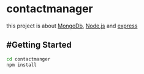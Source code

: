 ﻿# contactmanager
this project is about [MongoDb](https://www.mongodb.com/), [Node.js](https://github.com/nodejs) and [express](https://github.com/expressjs)
 
#Getting Started 
---

```bash
cd contactmanger
npm install
